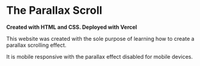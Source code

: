 # The Parallax Scroll
**Created with HTML and CSS. Deployed with Vercel**

This website was created with the sole purpose of learning how to create a parallax scrolling effect. 

It is mobile responsive with the parallax effect disabled for mobile devices. 